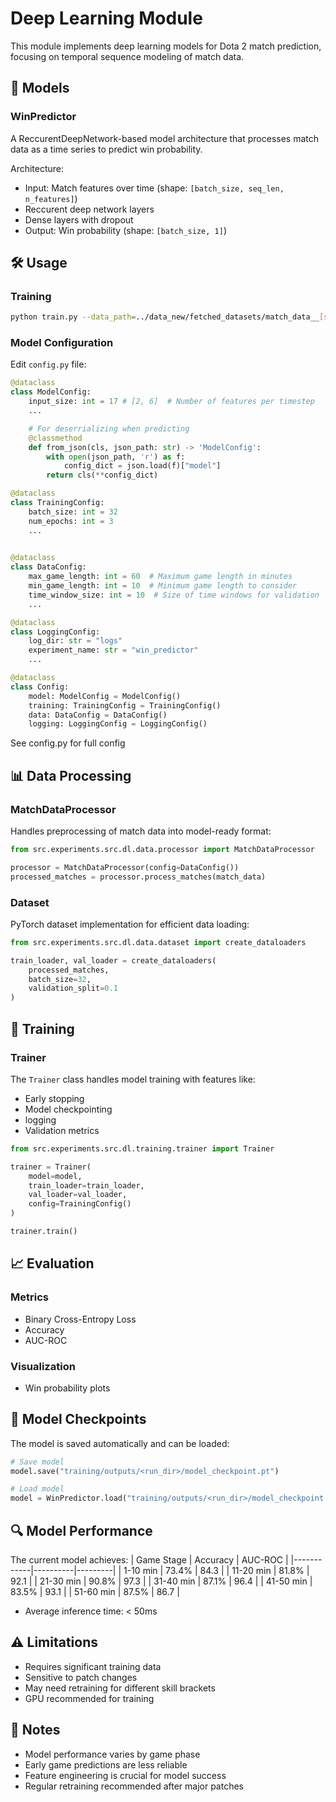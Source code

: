 # Deep Learning Module

This module implements deep learning models for Dota 2 match prediction, focusing on temporal sequence modeling of match data.

## 🧠 Models

### WinPredictor

A ReccurentDeepNetwork-based model architecture that processes match data as a time series to predict win probability.

Architecture:
- Input: Match features over time (shape: `[batch_size, seq_len, n_features]`)
- Reccurent deep network layers
- Dense layers with dropout
- Output: Win probability (shape: `[batch_size, 1]`)

## 🛠️ Usage

### Training

```bash
python train.py --data_path=../data_new/fetched_datasets/match_data__[start_time_start-1743800400].json --output_dir=training/output/
```

### Model Configuration

Edit `config.py` file:

```python
@dataclass
class ModelConfig:
    input_size: int = 17 # [2, 6]  # Number of features per timestep
    ...

    # For deserrializing when predicting
    @classmethod
    def from_json(cls, json_path: str) -> 'ModelConfig':
        with open(json_path, 'r') as f:
            config_dict = json.load(f)["model"]
        return cls(**config_dict)

@dataclass
class TrainingConfig:
    batch_size: int = 32
    num_epochs: int = 3
    ...
    

@dataclass
class DataConfig:
    max_game_length: int = 60  # Maximum game length in minutes
    min_game_length: int = 10  # Minimum game length to consider
    time_window_size: int = 10  # Size of time windows for validation
    ...

@dataclass
class LoggingConfig:
    log_dir: str = "logs"
    experiment_name: str = "win_predictor"
    ...

@dataclass
class Config:
    model: ModelConfig = ModelConfig()
    training: TrainingConfig = TrainingConfig()
    data: DataConfig = DataConfig()
    logging: LoggingConfig = LoggingConfig()
```
See config.py for full config

## 📊 Data Processing

### MatchDataProcessor

Handles preprocessing of match data into model-ready format:

```python
from src.experiments.src.dl.data.processor import MatchDataProcessor

processor = MatchDataProcessor(config=DataConfig())
processed_matches = processor.process_matches(match_data)
```

### Dataset

PyTorch dataset implementation for efficient data loading:

```python
from src.experiments.src.dl.data.dataset import create_dataloaders

train_loader, val_loader = create_dataloaders(
    processed_matches,
    batch_size=32,
    validation_split=0.1
)
```

## 🎯 Training

### Trainer

The `Trainer` class handles model training with features like:
- Early stopping
- Model checkpointing
- logging
- Validation metrics

```python
from src.experiments.src.dl.training.trainer import Trainer

trainer = Trainer(
    model=model,
    train_loader=train_loader,
    val_loader=val_loader,
    config=TrainingConfig()
)

trainer.train()
```

## 📈 Evaluation

### Metrics

- Binary Cross-Entropy Loss
- Accuracy
- AUC-ROC

### Visualization

- Win probability plots

## 💾 Model Checkpoints

The model is saved automatically and can be loaded:

```python
# Save model
model.save("training/outputs/<run_dir>/model_checkpoint.pt")

# Load model
model = WinPredictor.load("training/outputs/<run_dir>/model_checkpoint.pt", config)
```

## 🔍 Model Performance

The current model achieves:
| Game Stage | Accuracy | AUC-ROC |
|------------|----------|---------|
| 1-10 min   | 73.4%    | 84.3    |
| 11-20 min  | 81.8%    | 92.1    |
| 21-30 min  | 90.8%    | 97.3    |
| 31-40 min  | 87.1%    | 96.4    |
| 41-50 min  | 83.5%    | 93.1    |
| 51-60 min  | 87.5%    | 86.7    |
- Average inference time: < 50ms

## ⚠️ Limitations

- Requires significant training data
- Sensitive to patch changes
- May need retraining for different skill brackets
- GPU recommended for training

## 📝 Notes

- Model performance varies by game phase
- Early game predictions are less reliable
- Feature engineering is crucial for model success
- Regular retraining recommended after major patches 